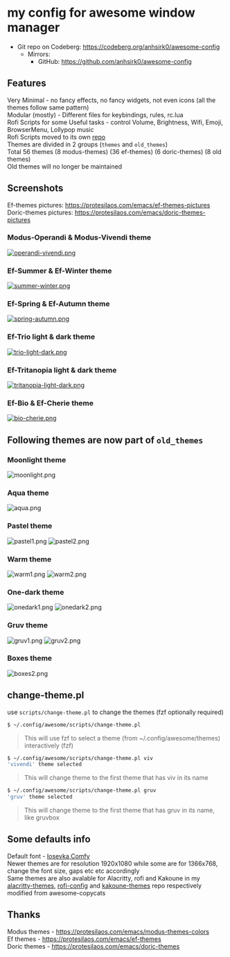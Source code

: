 # my config for awesome window manager

+ Git repo on Codeberg: <https://codeberg.org/anhsirk0/awesome-config>
  - Mirrors:
    + GitHub: <https://github.com/anhsirk0/awesome-config>

## Features
Very Minimal - no fancy effects, no fancy widgets, not even icons (all the themes follow same pattern)  
Modular (mostly) - Different files for keybindings, rules, rc.lua  
Rofi Scripts for some Useful tasks - control Volume, Brightness, Wifi, Emoji, BrowserMenu, Lollypop music  
Rofi Scripts moved to its own [repo](https://codeberg.org/anhsirk0/rofi-config)  
Themes are divided in 2 groups (`themes` and `old_themes`)  
Total 56 themes (8 modus-themes) (36 ef-themes) (6 doric-themes) (8 old themes)  
Old themes will no longer be maintained  

## Screenshots
Ef-themes pictures: https://protesilaos.com/emacs/ef-themes-pictures  
Doric-themes pictures: https://protesilaos.com/emacs/doric-themes-pictures  

### Modus-Operandi & Modus-Vivendi theme
[![operandi-vivendi.png](https://i.postimg.cc/sD2PkW0F/operandi-vivendi.png)](https://postimg.cc/mh0FMPsV)

### Ef-Summer & Ef-Winter theme
[![summer-winter.png](https://i.postimg.cc/v8hL2hhL/summer-winter.png)](https://postimg.cc/qgt3z89z)

### Ef-Spring & Ef-Autumn theme
[![spring-autumn.png](https://i.postimg.cc/QtrkwnvS/spring-autumn.png)](https://postimg.cc/gwNZ64z6)

### Ef-Trio light & dark theme
[![trio-light-dark.png](https://i.postimg.cc/1Xm05Vmq/trio-light-dark.png)](https://postimg.cc/1ndVvtNm)

### Ef-Tritanopia light & dark theme
[![tritanopia-light-dark.png](https://i.postimg.cc/DZddTPTh/tritanopia-light-dark.png)](https://postimg.cc/MMHj0RH3)

### Ef-Bio & Ef-Cherie theme
[![bio-cherie.png](https://i.postimg.cc/VN0D3tvs/bio-cherie.png)](https://postimg.cc/TyGVbpnB)

## Following themes are now part of `old_themes`
### Moonlight theme
![moonlight.png](https://i.postimg.cc/bJqgm404/moonlight.png)

### Aqua theme
![aqua.png](https://i.postimg.cc/654rf9Jy/aqua.png)

### Pastel theme
![pastel1.png](https://i.postimg.cc/Tw8Mh26g/pastel1.png)
![pastel2.png](https://i.postimg.cc/SQfFNptY/pastel2.png)

### Warm theme
![warm1.png](https://i.postimg.cc/qq0PXmg7/warm1.png)
![warm2.png](https://i.postimg.cc/025gzHLW/warm2.png)

### One-dark theme
![onedark1.png](https://i.postimg.cc/3wvzMMvR/onedark1.png)
![onedark2.png](https://i.postimg.cc/1XHLWpNr/onedark2.png)

### Gruv theme
![gruv1.png](https://i.postimg.cc/FK3CWjMk/gruv1.png)
![gruv2.png](https://i.postimg.cc/d19HvJtq/gruv2.png)

### Boxes theme
![boxes2.png](https://i.postimg.cc/sgFpntsK/boxes2.png)

## change-theme.pl
use `scripts/change-theme.pl` to change the themes (fzf optionally required)
```bash
$ ~/.config/awesome/scripts/change-theme.pl 
```
> This will use fzf to select a theme (from ~/.config/awesome/themes) interactively (fzf)
```bash
$ ~/.config/awesome/scripts/change-theme.pl viv
'vivendi' theme selected
```
> This will change theme to the first theme that has viv in its name
```bash
$ ~/.config/awesome/scripts/change-theme.pl gruv
'gruv' theme selected
```
> This will change theme to the first theme that has gruv in its name, like gruvbox

## Some defaults info
Default font - [Iosevka Comfy](https://gitlab.com/protesilaos/iosevka-comfy)  
Newer themes are for resolution 1920x1080 while some are for 1366x768, change the font size, gaps etc etc accordingly  
Same themes are also avalable for Alacritty, rofi and Kakoune in my [alacritty-themes](https://codeberg.org/anhsirk0/alacritty-themes), [rofi-config](https://codeberg.org/anhsirk0/rofi-config) and [kakoune-themes](https://codeberg.org/anhsirk0/kakoune-themes) repo respectively  
modified from awesome-copycats

## Thanks
Modus themes - https://protesilaos.com/emacs/modus-themes-colors  
Ef themes - https://protesilaos.com/emacs/ef-themes  
Doric themes - https://protesilaos.com/emacs/doric-themes  
